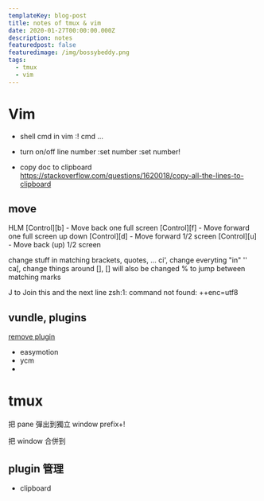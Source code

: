 ```yaml
---
templateKey: blog-post
title: notes of tmux & vim
date: 2020-01-27T00:00:00.000Z
description: notes 
featuredpost: false
featuredimage: /img/bossybeddy.png
tags:
  - tmux
  - vim
---
```


# Vim
* shell cmd in vim
:! cmd ...

* turn on/off line number
:set number
:set number!

* copy doc to clipboard
https://stackoverflow.com/questions/1620018/copy-all-the-lines-to-clipboard

## move
HLM
[Control][b] - Move back one full screen
[Control][f] - Move forward one full screen
up down
[Control][d] - Move forward 1/2 screen
[Control][u] - Move back (up) 1/2 screen

change stuff in matching brackets, quotes, ...
ci', change everyting "in" ''
ca[, change things around [], [] will also be changed
% to jump between matching marks

J to Join this and the next line
zsh:1: command not found: ++enc=utf8
## vundle, plugins
[remove plugin](https://github.com/VundleVim/Vundle.vim/issues/733)
* easymotion
* ycm
* 

# tmux
把 pane 彈出到獨立 window
prefix+!

把 window 合併到

## plugin 管理

* clipboard
